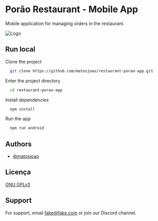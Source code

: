 
# Porão Restaurant - Mobile App

Mobile application for managing orders in the restaurant.


![Logo](https://dev-to-uploads.s3.amazonaws.com/uploads/articles/th5xamgrr6se0x5ro4g6.png)


## Run local

Clone the project

```bash
  git clone https://github.com/matosjoao/restaurant-porao-app.git
```

Enter the project directory

```bash
  cd restaurant-porao-app
```

Install dependencies

```bash
  npm install
```

Run the app

```bash
  npm run android
```


## Authors

- [@matosjoao](https://github.com/matosjoao)


## Licença

[GNU GPLv3](https://choosealicense.com/licenses/gpl-3.0/)


## Support

For support, email fake@fake.com or join our Discord channel.

